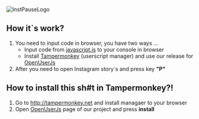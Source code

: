 ![InstPauseLogo](https://i.imgur.com/mVbJj9c.png)
## How it`s work?
1. You need to input code in browser, you have two ways ...
    * Input code from [javascript.js](https://raw.githubusercontent.com/Ningaro/InstPause/master/bin/javascript.js) to your console in browser
    * Install [Tampermonkey](http://tampermonkey.net) (userscript manager) and use our release for [OpenUserJs](https://openuserjs.org/scripts/Ningaro/InstPause)
2. After you need to open Instagram story`s and press key **"P"**
## How to install this sh#t in Tampermonkey?!
1. Go to http://tampermonkey.net and install managaer to your browser
2. Open [OpenUserJs](https://openuserjs.org/scripts/Ningaro/InstPause) page of our project and press **install**
